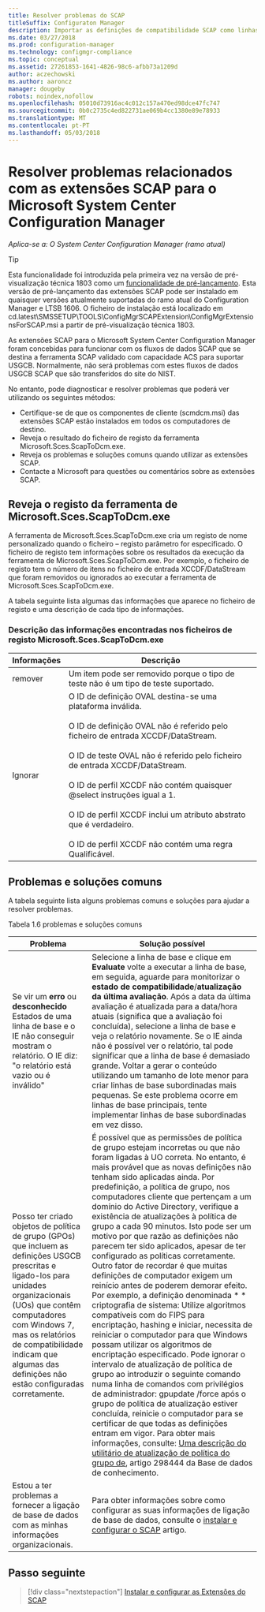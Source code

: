 ```yaml
---
title: Resolver problemas do SCAP
titleSuffix: Configuraton Manager
description: Importar as definições de compatibilidade SCAP como linhas de base de configuração e exportar os resultados
ms.date: 03/27/2018
ms.prod: configuration-manager
ms.technology: configmgr-compliance
ms.topic: conceptual
ms.assetid: 27261853-1641-4826-98c6-afbb73a1209d
author: aczechowski
ms.author: aaroncz
manager: dougeby
robots: noindex,nofollow
ms.openlocfilehash: 05010d73916ac4c012c157a470ed98dce47fc747
ms.sourcegitcommit: 0b0c2735c4ed822731ae069b4cc1380e89e78933
ms.translationtype: MT
ms.contentlocale: pt-PT
ms.lasthandoff: 05/03/2018
---
```

# <a name="troubleshoot-the-scap-extensions-for-microsoft-system-center-configuration-manager"></a>Resolver problemas relacionados com as extensões SCAP para o Microsoft System Center Configuration Manager

*Aplica-se a: O System Center Configuration Manager (ramo atual)*

> [!Tip]  
> Esta funcionalidade foi introduzida pela primeira vez na versão de pré-visualização técnica 1803 como um [funcionalidade de pré-lançamento](/sccm/core/servers/manage/pre-release-features). Esta versão de pré-lançamento das extensões SCAP pode ser instalado em quaisquer versões atualmente suportadas do ramo atual do Configuration Manager e LTSB 1606. O ficheiro de instalação está localizado em cd.latest\SMSSETUP\TOOLS\ConfigMgrSCAPExtension\ConfigMgrExtensionsForSCAP.msi a partir de pré-visualização técnica 1803. 

As extensões SCAP para o Microsoft System Center Configuration Manager foram concebidas para funcionar com os fluxos de dados SCAP que se destina a ferramenta SCAP validado com capacidade ACS para suportar USGCB. Normalmente, não será problemas com estes fluxos de dados USGCB SCAP que são transferidos do site do NIST.

No entanto, pode diagnosticar e resolver problemas que poderá ver utilizando os seguintes métodos:

- Certifique-se de que os componentes de cliente (scmdcm.msi) das extensões SCAP estão instalados em todos os computadores de destino.
- Reveja o resultado do ficheiro de registo da ferramenta Microsoft.Sces.ScapToDcm.exe.
- Reveja os problemas e soluções comuns quando utilizar as extensões SCAP.
- Contacte a Microsoft para questões ou comentários sobre as extensões SCAP.



## <a name="review-microsoftscesscaptodcmexe-tool-log"></a>Reveja o registo da ferramenta de Microsoft.Sces.ScapToDcm.exe

A ferramenta de Microsoft.Sces.ScapToDcm.exe cria um registo de nome personalizado quando o ficheiro – registo parâmetro for especificado. O ficheiro de registo tem informações sobre os resultados da execução da ferramenta de Microsoft.Sces.ScapToDcm.exe. Por exemplo, o ficheiro de registo tem o número de itens no ficheiro de entrada XCCDF/DataStream que foram removidos ou ignorados ao executar a ferramenta de Microsoft.Sces.ScapToDcm.exe.

A tabela seguinte lista algumas das informações que aparece no ficheiro de registo e uma descrição de cada tipo de informações.

### <a name="description-of-information-found-in-microsoftscesscaptodcmexe-log-files"></a>Descrição das informações encontradas nos ficheiros de registo Microsoft.Sces.ScapToDcm.exe

| Informações | Descrição |
| --- | --- |
| remover | Um item pode ser removido porque o tipo de teste não é um tipo de teste suportado. |
| Ignorar |O ID de definição OVAL destina-se uma plataforma inválida. </br> </br> O ID de definição OVAL não é referido pelo ficheiro de entrada XCCDF/DataStream.</br> </br> O ID de teste OVAL não é referido pelo ficheiro de entrada XCCDF/DataStream. </br> </br> O ID de perfil XCCDF não contém quaisquer @select instruções igual a 1. </br> </br> O ID de perfil XCCDF inclui um atributo abstrato que é verdadeiro. </br> </br> O ID de perfil XCCDF não contém uma regra Qualificável.|

## <a name="common-problems-and-solutions"></a>Problemas e soluções comuns

A tabela seguinte lista alguns problemas comuns e soluções para ajudar a resolver problemas.

Tabela 1.6 problemas e soluções comuns

| Problema | Solução possível |
| --- | --- |
| Se vir um **erro** ou **desconhecido** Estados de uma linha de base e o IE não conseguir mostram o relatório. O IE diz: &quot;o relatório está vazio ou é inválido&quot; | Selecione a linha de base e clique em **Evaluate** volte a executar a linha de base, em seguida, aguarde para monitorizar o **estado de compatibilidade**/**atualização da última avaliação**. Após a data da última avaliação é atualizada para a data/hora atuais (significa que a avaliação foi concluída), selecione a linha de base e veja o relatório novamente. Se o IE ainda não é possível ver o relatório, tal pode significar que a linha de base é demasiado grande. Voltar a gerar o conteúdo utilizando um tamanho de lote menor para criar linhas de base subordinadas mais pequenas. Se este problema ocorre em linhas de base principais, tente implementar linhas de base subordinadas em vez disso. |
| Posso ter criado objetos de política de grupo (GPOs) que incluem as definições USGCB prescritas e ligado-los para unidades organizacionais (UOs) que contêm computadores com Windows 7, mas os relatórios de compatibilidade indicam que algumas das definições não estão configuradas corretamente. | É possível que as permissões de política de grupo estejam incorretas ou que não foram ligadas à UO correta. No entanto, é mais provável que as novas definições não tenham sido aplicadas ainda. Por predefinição, a política de grupo, nos computadores cliente que pertençam a um domínio do Active Directory, verifique a existência de atualizações à política de grupo a cada 90 minutos. Isto pode ser um motivo por que razão as definições não parecem ter sido aplicados, apesar de ter configurado as políticas corretamente. Outro fator de recordar é que muitas definições de computador exigem um reinício antes de poderem demorar efeito. Por exemplo, a definição denominada * * criptografia de sistema: Utilize algoritmos compatíveis com do FIPS para encriptação, hashing e iniciar, necessita de reiniciar o computador para que Windows possam utilizar os algoritmos de encriptação especificado. Pode ignorar o intervalo de atualização de política de grupo ao introduzir o seguinte comando numa linha de comandos com privilégios de administrador: gpupdate /force após o grupo de política de atualização estiver concluída, reinicie o computador para se certificar de que todas as definições entram em vigor. Para obter mais informações, consulte: [Uma descrição do utilitário de atualização de política do grupo de](http://support.microsoft.com/kb/298444), artigo 298444 da Base de dados de conhecimento. |
| Estou a ter problemas a fornecer a ligação de base de dados com as minhas informações organizacionais. | Para obter informações sobre como configurar as suas informações de ligação de base de dados, consulte o [instalar e configurar o SCAP](/sccm/compliance/plan-design/scap/install-configure-scap) artigo. 

## <a name="next-step"></a>Passo seguinte
> [!div class="nextstepaction"]
> [Instalar e configurar as Extensões do SCAP](/sccm/compliance/plan-design/scap/install-configure-scap)